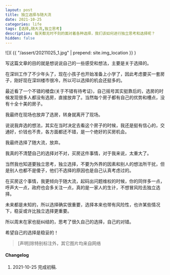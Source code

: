 ```yaml
---
layout: post
title: 独立选择与随大流
date: 2021-10-25
categories: life
tags: [选择,随大流,独立思考]
description: 每天都无时不刻的面对着各种选择，我们该如何进行独立思考和选择呢？
hidden: false
---
```


![](  {{ "/assert/20211025_1.jpg" | prepend: site.img_location }}  )

写这篇文章的目的就是想说说自己的一些感受和想法，主要是关于选择的。

在深圳工作了不少年头了，现在小孩子也开始准备上小学了，因此考虑要买一套房子，刚好现在深圳楼市很冷，所以可以选择的机会还挺多的。

最近看了一个不错的楼盘(关于不错有待考证)，自己摇号其实挺靠后的，选房的时候发现很多人都没有选房，直接放弃了。当然每个房子都有自己的优势和槽点，没有十全十美的房子。

我最终在现场也放弃了选房，转身就离开了现场。

说说我弃选的想法，其实在当时决定去看这个房子的时候，我还是挺有信心的，交通好，价钱也不贵，各方面都还不错，是一个绝好的买房机会。

我最终选择了随大流，放弃。

我真的不清楚自己的选择对不对，买房这件事情，对于我来说，太重大了。

当然我也知道要独立思考，独立选择，不要为外界的因素和别人的想法所干扰，但是别人也都不是傻子，他们不选择的原因也是自己认真考虑过的。

在买房这个事情，我更倾向于随大流，起码出问题维权的时候，你的同伴多一点，呼声大一点，政府也会多关注一点，真的是一家人的生计，不想冒风险去独立选择。

未来都是未知的，所以选择确实很重要，选择本来也带有风险性，也许某些情况下，稳妥或许比独立选择更重要。

所以周末在家也挺纠结的，思考了很久自己的选择，自己的对错。

希望自己的选择是稳妥的！


> [声明]除特别标注外，其它图片均来自网络

#### Changelog
1. 2021-10-25  完成初稿.